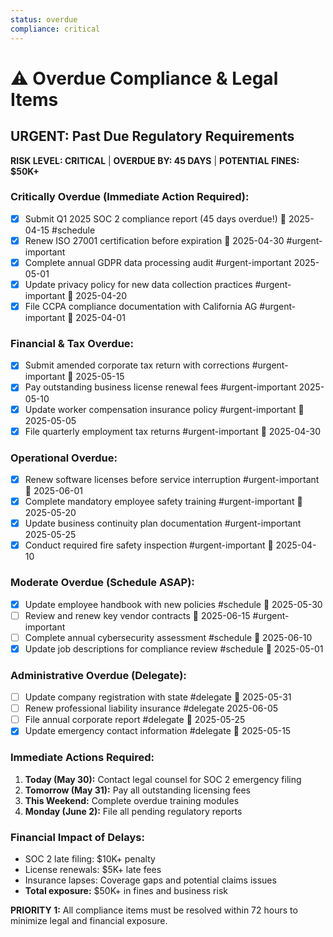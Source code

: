 ```yaml
---
status: overdue
compliance: critical
---
```


# ⚠️ Overdue Compliance & Legal Items

## URGENT: Past Due Regulatory Requirements

**RISK LEVEL: CRITICAL** | **OVERDUE BY: 45 DAYS** | **POTENTIAL FINES: $50K+**

### Critically Overdue (Immediate Action Required):
- [x] Submit Q1 2025 SOC 2 compliance report (45 days overdue!)  📅 2025-04-15 #schedule
- [x] Renew ISO 27001 certification before expiration  📅 2025-04-30 #urgent-important
- [x] Complete annual GDPR data processing audit #urgent-important 2025-05-01
- [x] Update privacy policy for new data collection practices #urgent-important 📅 2025-04-20
- [x] File CCPA compliance documentation with California AG #urgent-important 📅 2025-04-01

### Financial & Tax Overdue:
- [x] Submit amended corporate tax return with corrections #urgent-important 📅 2025-05-15
- [x] Pay outstanding business license renewal fees #urgent-important 2025-05-10
- [x] Update worker compensation insurance policy #urgent-important 📅 2025-05-05
- [x] File quarterly employment tax returns #urgent-important 📅 2025-04-30

### Operational Overdue:
- [x] Renew software licenses before service interruption #urgent-important 📅 2025-06-01
- [x] Complete mandatory employee safety training #urgent-important 📅 2025-05-20
- [x] Update business continuity plan documentation #urgent-important 2025-05-25
- [x] Conduct required fire safety inspection #urgent-important 📅 2025-04-10

### Moderate Overdue (Schedule ASAP):
- [x] Update employee handbook with new policies #schedule 📅 2025-05-30
- [ ] Review and renew key vendor contracts  📅 2025-06-15 #urgent-important
- [ ] Complete annual cybersecurity assessment #schedule 📅 2025-06-10
- [x] Update job descriptions for compliance review #schedule 📅 2025-05-01

### Administrative Overdue (Delegate):
- [ ] Update company registration with state #delegate 📅 2025-05-31
- [ ] Renew professional liability insurance #delegate 2025-06-05
- [ ] File annual corporate report #delegate 📅 2025-05-25
- [x] Update emergency contact information #delegate 📅 2025-05-15

### Immediate Actions Required:
1. **Today (May 30):** Contact legal counsel for SOC 2 emergency filing
2. **Tomorrow (May 31):** Pay all outstanding licensing fees
3. **This Weekend:** Complete overdue training modules
4. **Monday (June 2):** File all pending regulatory reports

### Financial Impact of Delays:
- SOC 2 late filing: $10K+ penalty
- License renewals: $5K+ late fees  
- Insurance lapses: Coverage gaps and potential claims issues
- **Total exposure:** $50K+ in fines and business risk

**PRIORITY 1:** All compliance items must be resolved within 72 hours to minimize legal and financial exposure.